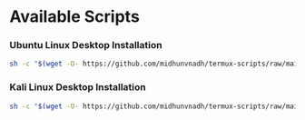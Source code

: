 # Available Scripts

### Ubuntu Linux Desktop Installation

```bash
sh -c "$(wget -O- https://github.com/midhunvnadh/termux-scripts/raw/main/termux-ubuntu-linux-installation.sh)"
```

### Kali Linux Desktop Installation

```bash
sh -c "$(wget -O- https://github.com/midhunvnadh/termux-scripts/raw/main/termux-kali-linux-installation.sh)"
```


